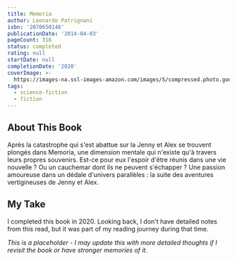 ```yaml
---
title: Memoria
author: Leonardo Patrignani
isbn: '2070650146'
publicationDate: '2014-04-03'
pageCount: 316
status: completed
rating: null
startDate: null
completionDate: '2020'
coverImage: >-
  https://images-na.ssl-images-amazon.com/images/S/compressed.photo.goodreads.com/books/1422998686i/24820547.jpg
tags:
  - science-fiction
  - fiction
---
```


## About This Book

Après la catastrophe qui s'est abattue sur la Jenny et Alex se trouvent plongés dans Memoria, une dimension mentale qui n'existe qu'à travers leurs propres souvenirs. Est-ce pour eux l'espoir d'être réunis dans une vie nouvelle ? Ou un cauchemar dont ils ne peuvent s'échapper ? Une passion amoureuse dans un dédale d'univers parallèles : la suite des aventures vertigineuses de Jenny et Alex.

## My Take

I completed this book in 2020. Looking back, I don't have detailed notes from this read, but it was part of my reading journey during that time.

_This is a placeholder - I may update this with more detailed thoughts if I revisit the book or have stronger memories of it._
